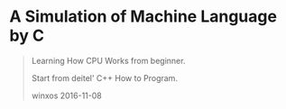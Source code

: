 # A Simulation of Machine Language by C
> Learning How CPU Works from beginner.
> 
> Start from deitel' C++ How to Program.
> 
> winxos 2016-11-08